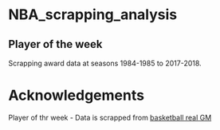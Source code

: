 # NBA_scrapping_analysis

## Player of the week
Scrapping award data at seasons 1984-1985 to 2017-2018.



# Acknowledgements

Player of thr week - Data is scrapped from [basketball real GM](https://basketball.realgm.com/)
